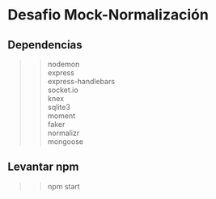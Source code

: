 # Desafio Mock-Normalización
## Dependencias
>>nodemon\
>>express\
>>express-handlebars\
>>socket.io\
>>knex\
>>sqlite3\
moment\
faker\
normalizr\
mongoose
## Levantar npm
>> npm start
